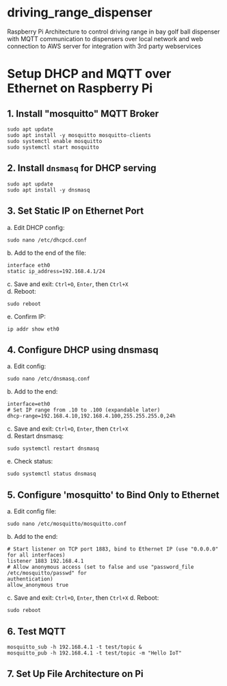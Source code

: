 # driving_range_dispenser
Raspberry Pi Architecture to control driving range in bay golf ball dispenser with MQTT communication to dispensers over local network and web connection to AWS server for integration with 3rd party webservices

# Setup DHCP and MQTT over Ethernet on Raspberry Pi

## 1. Install "mosquitto" MQTT Broker
```
sudo apt update
sudo apt install -y mosquitto mosquitto-clients
sudo systemctl enable mosquitto
sudo systemctl start mosquitto
```
## 2. Install `dnsmasq` for DHCP serving
```
sudo apt update
sudo apt install -y dnsmasq
```
## 3. Set Static IP on Ethernet Port
a. Edit DHCP config:
```
sudo nano /etc/dhcpcd.conf
```
b. Add to the end of the file:
```
interface eth0
static ip_address=192.168.4.1/24
```
c. Save and exit: `Ctrl+O`, `Enter`, then `Ctrl+X`  
d. Reboot:
```
sudo reboot
```
e. Confirm IP:
```
ip addr show eth0
```
## 4. Configure DHCP using dnsmasq
a. Edit config:
```
sudo nano /etc/dnsmasq.conf
```
b. Add to the end:
```
interface=eth0
# Set IP range from .10 to .100 (expandable later)
dhcp-range=192.168.4.10,192.168.4.100,255.255.255.0,24h
```
c. Save and exit: `Ctrl+O`, `Enter`, then `Ctrl+X`  
d. Restart dnsmasq:
```
sudo systemctl restart dnsmasq
```
e. Check status:
```
sudo systemctl status dnsmasq
```
## 5. Configure 'mosquitto' to Bind Only to Ethernet
a. Edit config file:
```
sudo nano /etc/mosquitto/mosquitto.conf
```
b. Add to the end:
```
# Start listener on TCP port 1883, bind to Ethernet IP (use "0.0.0.0" for all interfaces)
listener 1883 192.168.4.1
# Allow anonymous access (set to false and use "password_file /etc/mosquitto/passwd" for
authentication)
allow_anonymous true
```
c. Save and exit: `Ctrl+O`, `Enter`, then `Ctrl+X` 
d. Reboot:
```
sudo reboot
```
## 6. Test MQTT
```
mosquitto_sub -h 192.168.4.1 -t test/topic &
mosquitto_pub -h 192.168.4.1 -t test/topic -m "Hello IoT"
```
## 7. Set Up File Architecture on Pi

